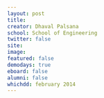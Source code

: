 ```yaml
---
layout: post
title: 
creator: Dhaval Palsana
school: School of Engineering
twitter: false
site: 
image:
featured: false
demodays: true
eboard: false
alumni: false
whichdd: february 2014
---
```


